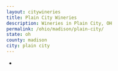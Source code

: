 ```yaml
---
layout: citywineries
title: Plain City Wineries
description: Wineries in Plain City, OH
permalink: /ohio/madison/plain-city/
state: oh
county: madison
city: plain city
---
```

-
